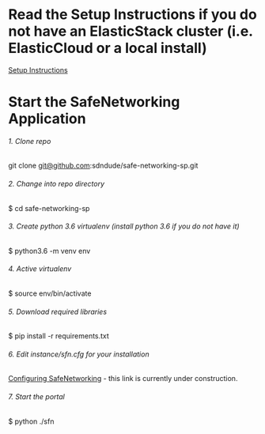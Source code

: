 # Read the Setup Instructions if you do not have an ElasticStack cluster (i.e. ElasticCloud or a local install)
[Setup Instructions](docs/setup.md)
# Start the SafeNetworking Application
###### 1. Clone repo
git clone git@github.com:sdndude/safe-networking-sp.git

###### 2. Change into repo directory
$ cd safe-networking-sp

###### 3. Create python 3.6 virtualenv (install python 3.6 if you do not have it)
$ python3.6 -m venv env

###### 4. Active virtualenv
$ source env/bin/activate

###### 5. Download required libraries
$ pip install -r requirements.txt

###### 6. Edit instance/sfn.cfg for your installation
[Configuring SafeNetworking](docs/sfn-config.rst) - this link is currently under construction. 

###### 7. Start the portal
$ python ./sfn
